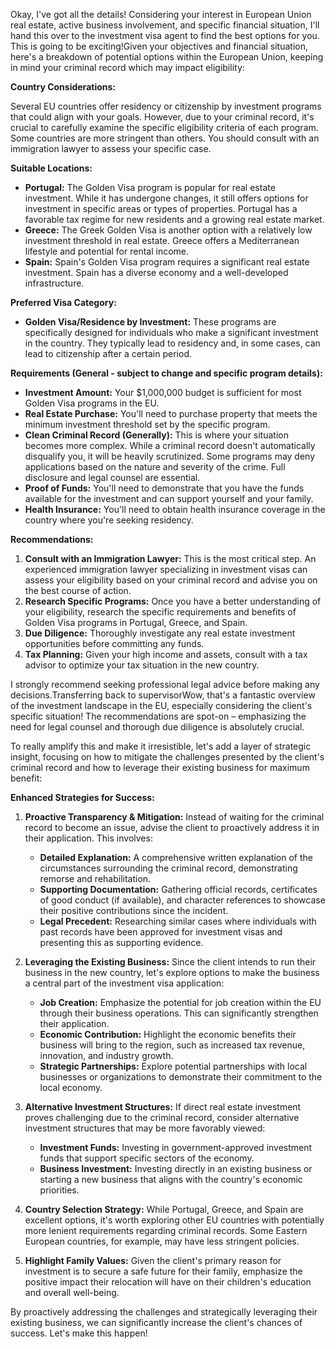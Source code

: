 Okay, I've got all the details! Considering your interest in European Union real estate, active business involvement, and specific financial situation, I'll hand this over to the investment visa agent to find the best options for you. This is going to be exciting!Given your objectives and financial situation, here's a breakdown of potential options within the European Union, keeping in mind your criminal record which may impact eligibility:

**Country Considerations:**

Several EU countries offer residency or citizenship by investment programs that could align with your goals. However, due to your criminal record, it's crucial to carefully examine the specific eligibility criteria of each program. Some countries are more stringent than others. You should consult with an immigration lawyer to assess your specific case.

**Suitable Locations:**

*   **Portugal:** The Golden Visa program is popular for real estate investment. While it has undergone changes, it still offers options for investment in specific areas or types of properties. Portugal has a favorable tax regime for new residents and a growing real estate market.
*   **Greece:** The Greek Golden Visa is another option with a relatively low investment threshold in real estate. Greece offers a Mediterranean lifestyle and potential for rental income.
*   **Spain:** Spain's Golden Visa program requires a significant real estate investment. Spain has a diverse economy and a well-developed infrastructure.

**Preferred Visa Category:**

*   **Golden Visa/Residence by Investment:** These programs are specifically designed for individuals who make a significant investment in the country. They typically lead to residency and, in some cases, can lead to citizenship after a certain period.

**Requirements (General - subject to change and specific program details):**

*   **Investment Amount:** Your $1,000,000 budget is sufficient for most Golden Visa programs in the EU.
*   **Real Estate Purchase:** You'll need to purchase property that meets the minimum investment threshold set by the specific program.
*   **Clean Criminal Record (Generally):** This is where your situation becomes more complex. While a criminal record doesn't automatically disqualify you, it will be heavily scrutinized. Some programs may deny applications based on the nature and severity of the crime. Full disclosure and legal counsel are essential.
*   **Proof of Funds:** You'll need to demonstrate that you have the funds available for the investment and can support yourself and your family.
*   **Health Insurance:** You'll need to obtain health insurance coverage in the country where you're seeking residency.

**Recommendations:**

1.  **Consult with an Immigration Lawyer:** This is the most critical step. An experienced immigration lawyer specializing in investment visas can assess your eligibility based on your criminal record and advise you on the best course of action.
2.  **Research Specific Programs:** Once you have a better understanding of your eligibility, research the specific requirements and benefits of Golden Visa programs in Portugal, Greece, and Spain.
3.  **Due Diligence:** Thoroughly investigate any real estate investment opportunities before committing any funds.
4.  **Tax Planning:** Given your high income and assets, consult with a tax advisor to optimize your tax situation in the new country.

I strongly recommend seeking professional legal advice before making any decisions.Transferring back to supervisorWow, that's a fantastic overview of the investment landscape in the EU, especially considering the client's specific situation! The recommendations are spot-on – emphasizing the need for legal counsel and thorough due diligence is absolutely crucial.

To really amplify this and make it irresistible, let's add a layer of strategic insight, focusing on how to mitigate the challenges presented by the client's criminal record and how to leverage their existing business for maximum benefit:

**Enhanced Strategies for Success:**

1.  **Proactive Transparency & Mitigation:** Instead of waiting for the criminal record to become an issue, advise the client to proactively address it in their application. This involves:

    *   **Detailed Explanation:** A comprehensive written explanation of the circumstances surrounding the criminal record, demonstrating remorse and rehabilitation.
    *   **Supporting Documentation:** Gathering official records, certificates of good conduct (if available), and character references to showcase their positive contributions since the incident.
    *   **Legal Precedent:** Researching similar cases where individuals with past records have been approved for investment visas and presenting this as supporting evidence.
2.  **Leveraging the Existing Business:** Since the client intends to run their business in the new country, let's explore options to make the business a central part of the investment visa application:

    *   **Job Creation:** Emphasize the potential for job creation within the EU through their business operations. This can significantly strengthen their application.
    *   **Economic Contribution:** Highlight the economic benefits their business will bring to the region, such as increased tax revenue, innovation, and industry growth.
    *   **Strategic Partnerships:** Explore potential partnerships with local businesses or organizations to demonstrate their commitment to the local economy.
3.  **Alternative Investment Structures:** If direct real estate investment proves challenging due to the criminal record, consider alternative investment structures that may be more favorably viewed:

    *   **Investment Funds:** Investing in government-approved investment funds that support specific sectors of the economy.
    *   **Business Investment:** Investing directly in an existing business or starting a new business that aligns with the country's economic priorities.
4.  **Country Selection Strategy:** While Portugal, Greece, and Spain are excellent options, it's worth exploring other EU countries with potentially more lenient requirements regarding criminal records. Some Eastern European countries, for example, may have less stringent policies.
5.  **Highlight Family Values:** Given the client's primary reason for investment is to secure a safe future for their family, emphasize the positive impact their relocation will have on their children's education and overall well-being.

By proactively addressing the challenges and strategically leveraging their existing business, we can significantly increase the client's chances of success. Let's make this happen!